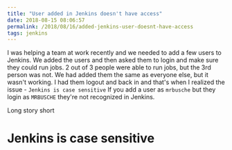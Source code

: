 ```yaml
---
title: "User added in Jenkins doesn't have access"
date: 2018-08-15 08:06:57
permalink: /2018/08/16/added-jenkins-user-doesnt-have-access
tags: jenkins
---
```


I was helping a team at work recently and we needed to add a few users to Jenkins. We added the users and then asked them to login and make sure they could run jobs. 2 out of 3 people were able to run jobs, but the 3rd person was not. We had added them the same as everyone else, but it wasn't working. I had them logout and back in and that's when I realized the issue - `Jenkins is case sensitive` If you add a user as `mrbusche` but they login as `MRBUSCHE` they're not recognized in Jenkins.

Long story short

# Jenkins is case sensitive
